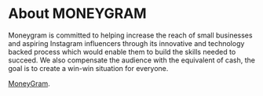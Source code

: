 # About MONEYGRAM

Moneygram is committed to helping increase the reach of small businesses and aspiring Instagram influencers through its innovative and technology backed process which would enable them to build the skills needed to succeed. We also compensate the audience with the equivalent of cash, the goal is to create a win-win situation for everyone.

[MoneyGram](http://moneygram.investenergy.in/).
